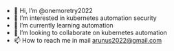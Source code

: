 - 👋 Hi, I’m @onemoretry2022
- 👀 I’m interested in kubernetes automation security
- 🌱 I’m currently learning automation 
- 💞️ I’m looking to collaborate on kubernetes automation
- 📫 How to reach me in mail arunus2022@gmail.com

<!---
onemoretry2022/onemoretry2022 is a ✨ special ✨ repository because its `README.md` (this file) appears on your GitHub profile.
You can click the Preview link to take a look at your changes.
--->
